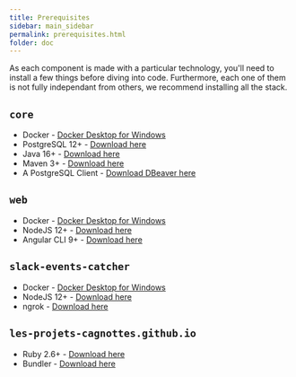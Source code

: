 ```yaml
---
title: Prerequisites
sidebar: main_sidebar
permalink: prerequisites.html
folder: doc
---
```


As each component is made with a particular technology, you'll need to install a few things before diving into code. Furthermore, each one of them is not fully independant from others, we recommend installing all the stack.

## `core`

- Docker - [Docker Desktop for Windows](https://hub.docker.com/editions/community/docker-ce-desktop-windows/)
- PostgreSQL 12+ - [Download here](https://www.postgresql.org/download/)
- Java 16+ - [Download here](https://jdk.java.net/16/)
- Maven 3+ - [Download here](https://maven.apache.org/download.cgi)
- A PostgreSQL Client - [Download DBeaver here](https://dbeaver.io/download/)

## `web`

- Docker - [Docker Desktop for Windows](https://hub.docker.com/editions/community/docker-ce-desktop-windows/)
- NodeJS 12+ - [Download here](https://nodejs.org/en/download/)
- Angular CLI 9+ - [Download here](https://cli.angular.io)

## `slack-events-catcher`

- Docker - [Docker Desktop for Windows](https://hub.docker.com/editions/community/docker-ce-desktop-windows/)
- NodeJS 12+ - [Download here](https://nodejs.org/en/download/)
- ngrok - [Download here](https://ngrok.com/download)

## `les-projets-cagnottes.github.io`

- Ruby 2.6+ - [Download here](https://rubyinstaller.org/downloads/)
- Bundler - [Download here](https://bundler.io/)